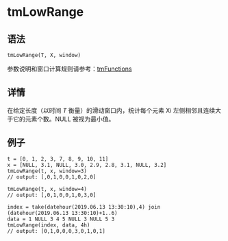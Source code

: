 # tmLowRange

## 语法

`tmLowRange(T, X, window)`

参数说明和窗口计算规则请参考：[tmFunctions](../themes/tmFunctions.html)

## 详情

在给定长度（以时间 *T* 衡量）的滑动窗口内，统计每个元素 Xi 左侧相邻且连续大于它的元素个数。NULL 被视为最小值。

## 例子

```
t = [0, 1, 2, 3, 7, 8, 9, 10, 11]
x = [NULL, 3.1, NULL, 3.0, 2.9, 2.8, 3.1, NULL, 3.2]
tmLowRange(t, x, window=3)
// output: [,0,1,0,0,1,0,2,0]

tmLowRange(t, x, window=4)
// output: [,0,1,0,0,1,0,3,0]

index = take(datehour(2019.06.13 13:30:10),4) join (datehour(2019.06.13 13:30:10)+1..6)
data = 1 NULL 3 4 5 NULL 3 NULL 5 3
tmLowRange(index, data, 4h)
// output: [0,1,0,0,0,3,0,1,0,1]
```


